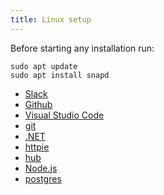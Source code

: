 ```yaml
---
title: Linux setup
---
```


Before starting any installation run:

```shell
sudo apt update
sudo apt install snapd
```

- [Slack](/lessons/setup-linux/reading/slack)
- [Github](/lessons/setup-linux/reading/github)
- [Visual Studio Code](/lessons/setup-linux/reading/vs-code)
- [git](/lessons/setup-linux/reading/git)
- [.NET](/lessons/setup-linux/reading/dotnet)
- [httpie](/lessons/setup-linux/reading/httpie)
- [hub](/lessons/setup-linux/reading/hub)
- [Node.js](/lessons/setup-linux/reading/nodejs)
- [postgres](/lessons/setup-linux/reading/postgres)
